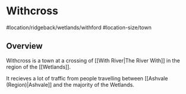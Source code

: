# Withcross
#location/ridgeback/wetlands/withford #location-size/town

## Overview
Withcross is a town at a crossing of [[With River|The River With]] in the region of the [[Wetlands]].

It recieves a lot of traffic from people travelling between [[Ashvale (Region)|Ashvale]] and the majority of the Wetlands.